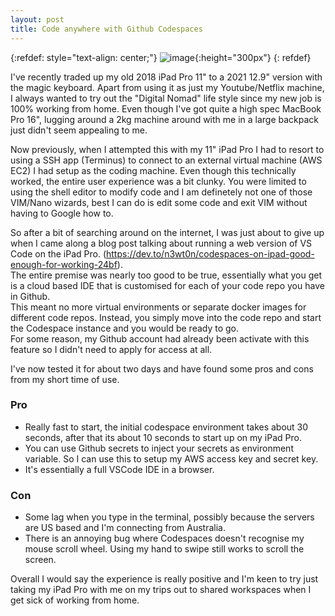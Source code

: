 ```yaml
---
layout: post
title: Code anywhere with Github Codespaces
---
```

{:refdef: style="text-align: center;"}
![image](https://github.githubassets.com/images/modules/site/codespaces/codespaces-icon.png){:height="300px"}
{: refdef}

I've recently traded up my old 2018 iPad Pro 11" to a 2021 12.9" version with the magic keyboard. Apart from using it as just my Youtube/Netflix machine, I always wanted to try out the "Digital Nomad" life style since my new job is 100% working from home. Even though I've got quite a high spec MacBook Pro 16", lugging around a 2kg machine around with me in a large backpack just didn't seem appealing to me. <br>

Now previously, when I attempted this with my 11" iPad Pro I had to resort to using a SSH app (Terminus) to connect to an external virtual machine (AWS EC2) I had setup as the coding machine. Even though this technically worked, the entire user experience was a bit clunky. You were limited to using the shell editor to modify code and I am definetely not one of those VIM/Nano wizards, best I can do is edit some code and exit VIM without having to Google how to. <br>

So after a bit of searching around on the internet, I was just about to give up when I came along a blog post talking about running a web version of VS Code on the iPad Pro. (https://dev.to/n3wt0n/codespaces-on-ipad-good-enough-for-working-24bf). <br>
The entire premise was nearly too good to be true, essentially what you get is a cloud based IDE that is customised for each of your code repo you have in Github. <br>
This meant no more virtual environments or separate docker images for different code repos. Instead, you simply move into the code repo and start the Codespace instance and you would be ready to go. <br>
For some reason, my Github account had already been activate with this feature so I didn't need to apply for access at all. <br>

I've now tested it for about two days and have found some pros and cons from my short time of use. <br>
### Pro
- Really fast to start, the initial codespace environment takes about 30 seconds, after that its about 10 seconds to start up on my iPad Pro. <br>
- You can use Github secrets to inject your secrets as environment variable. So I can use this to setup my AWS access key and secret key. <br>
- It's essentially a full VSCode IDE in a browser. <br>

### Con
- Some lag when you type in the terminal, possibly because the servers are US based and I'm connecting from Australia. <br>
- There is an annoying bug where Codespaces doesn't recognise my mouse scroll wheel. Using my hand to swipe still works to scroll the screen. <br>


Overall I would say the experience is really positive and I'm keen to try just taking my iPad Pro with me on my trips out to shared workspaces when I get sick of working from home. 

